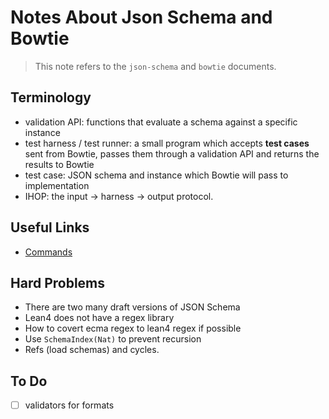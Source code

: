 # Notes About Json Schema and Bowtie
> This note refers to the `json-schema` and `bowtie` documents.

## Terminology
- validation API: functions that evaluate a schema against a specific instance
- test harness / test runner: a small program which accepts **test cases** sent from Bowtie, passes them through a validation API and returns the results to Bowtie
- test case: JSON schema and instance which Bowtie will pass to implementation
- IHOP: the input → harness → output protocol.

## Useful Links
- [Commands](https://github.com/bowtie-json-schema/bowtie/tree/main/bowtie/schemas/io/commands)

## Hard Problems
- There are two many draft versions of JSON Schema
- Lean4 does not have a regex library
- How to covert ecma regex to lean4 regex if possible
- Use `SchemaIndex(Nat)` to prevent recursion 
- Refs (load schemas) and cycles.

## To Do
- [ ] validators for formats